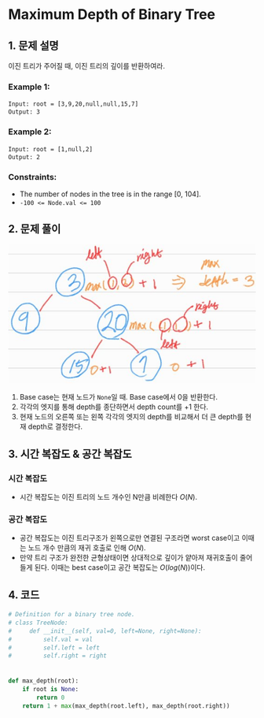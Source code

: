 # Maximum Depth of Binary Tree

## 1. 문제 설명

이진 트리가 주어질 때, 이진 트리의 깊이를 반환하여라.

### Example 1:

```
Input: root = [3,9,20,null,null,15,7]
Output: 3
```

### Example 2:

```
Input: root = [1,null,2]
Output: 2
```

### Constraints:

- The number of nodes in the tree is in the range [0, 104].
- `-100 <= Node.val <= 100`

## 2. 문제 풀이

![img_01](./assets/01.jpg)

1. Base case는 현재 노드가 `None`일 때. Base case에서 0을 반환한다.
2. 각각의 엣지를 통해 depth를 종단하면서 depth count를 +1 한다.
3. 현재 노드의 오른쪽 또는 왼쪽 각각의 엣지의 depth를 비교해서 더 큰 depth를 현재 depth로 결정한다.

## 3. 시간 복잡도 & 공간 복잡도

### 시간 복잡도

- 시간 복잡도는 이진 트리의 노드 개수인 N만큼 비례한다 $O(N)$.

### 공간 복잡도

- 공간 복잡도는 이진 트리구조가 왼쪽으로만 연결된 구조라면 worst case이고 이때는 노드 개수 만큼의 재귀 호출로 인해 $O(N)$.
- 만약 트리 구조가 완전한 균형상태이면 상대적으로 깊이가 얕아져 재귀호출이 줄어들게 된다. 이때는 best case이고 공간 복잡도는 $O(log(N))$이다.

## 4. 코드

```python
# Definition for a binary tree node.
# class TreeNode:
#     def __init__(self, val=0, left=None, right=None):
#         self.val = val
#         self.left = left
#         self.right = right


def max_depth(root):
    if root is None:
        return 0
    return 1 + max(max_depth(root.left), max_depth(root.right))
```